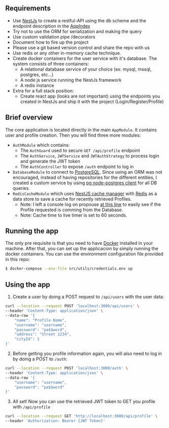 ## Requirements

- Use [NestJs](https://github.com/nestjs/nest) to create a restful-API using the db scheme and the endpoint description in the [AppIndex](https://github.com/maurocasciati/interview-challenge-101/blob/main/Requirements.md#appindex)
- Try not to use the ORM for serialization and making the query
- Use custom validation pipe /decorators 
- Document how to fire up the project
- Please use a git based version control and share the repo with us
- Use redis or any other in-memory cache technique.  
- Create docker containers for the user service with it's database. The system consists of three containers:
  - A relational database service of your choice (ex: mysql, mssql, postgres, etc...)
  - A node js service running the NestJs framework
  - A redis instance
- Extra for a full stack position:
  - Create react app (looks are not important) using the endpoints you created in NestJs and ship it with the project (Login/Register/Profile)

## Brief overview

The core application is located directly in the main `AppModule`. It contains user and profile creation. Then you will find three more modules:
- `AuthModule` which contains:
  - The `AuthGuard` used to secure `GET /api/profile` endpoint
  - The `AuthService`, `JWTService` and `JWTAuthStrategy` to process login and generate the JWT token
  - The `AuthController` to expose `/auth` endpoint to log in
- `DatabaseModule` to connect to [PostgreSQL](https://www.postgresql.org/). Since using an ORM was not encouraged, instead of having repositories for the different entities, I created a custom service by using [pg node-postgres client](https://node-postgres.com/) for all DB queries.
- `RedisCacheModule` which uses [NestJS cache manager](https://www.npmjs.com/package/cache-manager) with [Redis](https://redis.io/) as a data store to save a cache for recently retrieved Profiles. 
  - Note: I left a console log on propouse [at this line](https://github.com/maurocasciati/interview-challenge-101/blob/main/src/app.service.ts#L38) to easily see if the Profile requested is comming from the Database.
  - Note: Cache time to live timer is set to 60 seconds.

## Running the app

The only pre requisite is that you need to have [Docker](https://www.docker.com/get-started/) installed in your machine.
After that, you can set up the applicacion by simply running the docker containers. You can use the environment configuration file provided in this repo:

```bash
$ docker-compose --env-file src/utils/credentials.env up
```

## Using the app

1. Create a user by doing a POST request to `/api/users` with the user data:
```bash
curl --location --request POST 'localhost:3000/api/users' \
--header 'Content-Type: application/json' \
--data-raw '{
    "name": "Profile Name",
    "username": "username",
    "password": "pa$$word",
    "address": "Street 1234",
    "cityId": 1
}'
```

2. Before getting you profile information again, you will also need to log in by doing a POST to `/auth`:

```bash
curl --location --request POST 'localhost:3000/auth' \
--header 'Content-Type: application/json' \
--data-raw '{
    "username": "username",
    "password": "pa$$word"
}'
```

3. All set! Now you can use the retrieved JWT token to GET you profile with `/api/profile`
```bash
curl --location --request GET 'http://localhost:3000/api/profile' \
--header 'Authorization: Bearer {JWT Token}'
```


